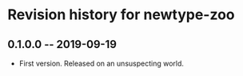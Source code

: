 # Revision history for newtype-zoo

## 0.1.0.0 -- 2019-09-19

* First version. Released on an unsuspecting world.
